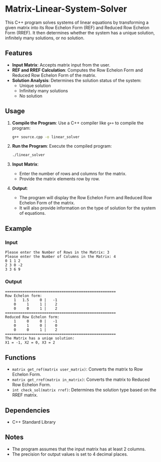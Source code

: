 # Matrix-Linear-System-Solver

This C++ program solves systems of linear equations by transforming a given matrix into its Row Echelon Form (REF) and Reduced Row Echelon Form (RREF). It then determines whether the system has a unique solution, infinitely many solutions, or no solution.

## Features

- **Input Matrix**: Accepts matrix input from the user.
- **REF and RREF Calculation**: Computes the Row Echelon Form and Reduced Row Echelon Form of the matrix.
- **Solution Analysis**: Determines the solution status of the system:
  - Unique solution
  - Infinitely many solutions
  - No solution

## Usage

1. **Compile the Program**:
   Use a C++ compiler like `g++` to compile the program:
   ```bash
   g++ source.cpp -o linear_solver
   ```

2. **Run the Program**:
   Execute the compiled program:
   ```bash
   ./linear_solver
   ```

3. **Input Matrix**:
   - Enter the number of rows and columns for the matrix.
   - Provide the matrix elements row by row.

4. **Output**:
   - The program will display the Row Echelon Form and Reduced Row Echelon Form of the matrix.
   - It will also provide information on the type of solution for the system of equations.

## Example

### Input
```
Please enter the Number of Rows in the Matrix: 3
Please enter the Number of Columns in the Matrix: 4
0 1 1 2
2 3 0 -2
3 3 6 9
```

### Output
```
===================================================
Row Echelon form:
    1   1.5     0 |   -1
    0     1     1 |    2
    0     0     1 |    2
===================================================
Reduced Row Echelon form:
    1     0     0 |   -1
    0     1     0 |    0
    0     0     1 |    2
===================================================
The Matrix has a uniqe solution:
X1 = -1, X2 = 0, X3 = 2
```

## Functions

- `matrix get_ref(matrix user_matrix)`: Converts the matrix to Row Echelon Form.
- `matrix get_rref(matrix in_matrix)`: Converts the matrix to Reduced Row Echelon Form.
- `int check_sol(matrix rref)`: Determines the solution type based on the RREF matrix.

## Dependencies

- C++ Standard Library

## Notes

- The program assumes that the input matrix has at least 2 columns.
- The precision for output values is set to 4 decimal places.